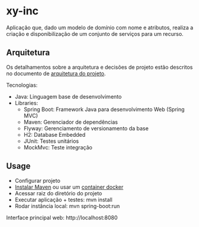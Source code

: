 # xy-inc
Aplicação que, dado um modelo de domínio com nome e 
atributos, realiza a criação e disponibilização de um
conjunto de serviços para um recurso.

## Arquitetura
Os detalhamentos sobre a arquitetura e decisões de projeto estão descritos 
no documento de [arquitetura do projeto](docs/architecture.md). 

Tecnologias:
* Java: Linguagem base de desenvolvimento
* Libraries:
  * Spring Boot: Framework Java para desenvolvimento Web (Spring MVC)
  * Maven: Gerenciador de dependências
  * Flyway: Gerenciamento de versionamento da base
  * H2: Database Embedded
  * JUnit: Testes unitários
  * MockMvc: Teste integração

## Usage
* Configurar projeto
 * [Instalar Maven](http://maven.apache.org/install.html) ou usar um [container docker](https://hub.docker.com/_/maven/)
 * Acessar raiz do diretório do projeto
 * Executar aplicação + testes: mvn install
 * Rodar instância local: mvn spring-boot:run
 
 Interface principal web: http://localhost:8080
